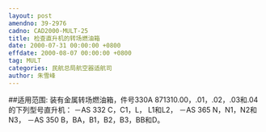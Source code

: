 ```yaml
---
layout: post
amendno: 39-2976
cadno: CAD2000-MULT-25
title: 检查直升机的转场燃油箱
date: 2000-07-31 00:00:00 +0800
effdate: 2000-08-07 00:00:00 +0800
tag: MULT
categories: 民航总局航空器适航司
author: 朱雪峰
---
```


##适用范围:
装有金属转场燃油箱，件号330A 871310.00，.01，.02，.03和.04的下列型号直升机：
－AS 332 C，C1，L， L1和L2，
－AS 365 N，N1，N2和N3，
－AS 350 B，BA，B1，B2，B3，BB和D。

